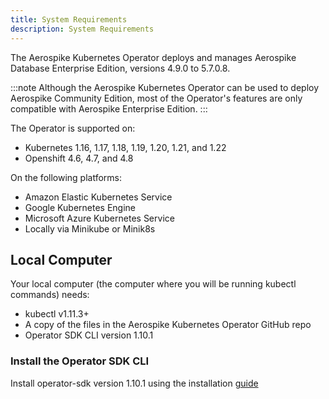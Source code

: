 ```yaml
---
title: System Requirements
description: System Requirements
---
```


The Aerospike Kubernetes Operator deploys and manages Aerospike Database Enterprise Edition, versions 4.9.0 to 5.7.0.8.  

:::note
Although the Aerospike Kubernetes Operator can be used to deploy Aerospike Community Edition, most of the Operator's features are only compatible with Aerospike Enterprise Edition.
:::

The Operator is supported on:

* Kubernetes 1.16, 1.17, 1.18, 1.19, 1.20, 1.21, and 1.22
* Openshift 4.6, 4.7, and 4.8

On the following platforms:

* Amazon Elastic Kubernetes Service
* Google Kubernetes Engine
* Microsoft Azure Kubernetes Service
* Locally via Minikube or Minik8s

## Local Computer

Your local computer (the computer where you will be running kubectl commands) needs:

* kubectl v1.11.3+
* A copy of the files in the Aerospike Kubernetes Operator GitHub repo
* Operator SDK CLI version 1.10.1

### Install the Operator SDK CLI

Install operator-sdk version 1.10.1 using the installation [guide](https://v1-10-x.sdk.operatorframework.io/docs/installation/)
